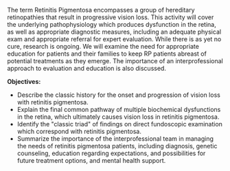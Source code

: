 The term Retinitis Pigmentosa encompasses a group of hereditary retinopathies that result in progressive vision loss. This activity will cover the underlying pathophysiology which produces dysfunction in the retina, as well as appropriate diagnostic measures, including an adequate physical exam and appropriate referral for expert evaluation. While there is as yet no cure, research is ongoing. We will examine the need for appropriate education for patients and their families to keep RP patients abreast of potential treatments as they emerge. The importance of an interprofessional approach to evaluation and education is also discussed.

**Objectives:**
- Describe the classic history for the onset and progression of vision loss with retinitis pigmentosa.
- Explain the final common pathway of multiple biochemical dysfunctions in the retina, which ultimately causes vision loss in retinitis pigmentosa.
- Identify the "classic triad" of findings on direct fundoscopic examination which correspond with retinitis pigmentosa.
- Summarize the importance of the interprofessional team in managing the needs of retinitis pigmentosa patients, including diagnosis, genetic counseling, education regarding expectations, and possibilities for future treatment options, and mental health support.